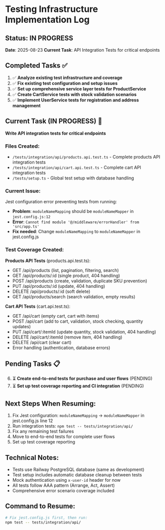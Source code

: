 # Testing Infrastructure Implementation Log

## Status: IN PROGRESS
**Date**: 2025-08-23
**Current Task**: API Integration Tests for critical endpoints

## Completed Tasks ✅
1. ✅ **Analyze existing test infrastructure and coverage**
2. ✅ **Fix existing test configuration and setup issues** 
3. ✅ **Set up comprehensive service layer tests for ProductService**
4. ✅ **Create CartService tests with stock validation scenarios**
5. ✅ **Implement UserService tests for registration and address management**

## Current Task (IN PROGRESS) 🔄
**Write API integration tests for critical endpoints**

### Files Created:
- `/tests/integration/api/products.api.test.ts` - Complete products API integration tests
- `/tests/integration/api/cart.api.test.ts` - Complete cart API integration tests
- `/tests/setup.ts` - Global test setup with database handling

### Current Issue:
Jest configuration error preventing tests from running:
- **Problem**: `moduleNameMapping` should be `moduleNameMapper` in `jest.config.js:12`
- **Error**: `Cannot find module '@/middleware/errorHandler' from 'src/app.ts'`
- **Fix needed**: Change `moduleNameMapping` to `moduleNameMapper` in jest.config.js

### Test Coverage Created:
**Products API Tests** (products.api.test.ts):
- GET /api/products (list, pagination, filtering, search)
- GET /api/products/:id (single product, 404 handling)
- POST /api/products (create, validation, duplicate SKU prevention)
- PUT /api/products/:id (update, 404 handling)
- DELETE /api/products/:id (soft delete)
- GET /api/products/search (search validation, empty results)

**Cart API Tests** (cart.api.test.ts):
- GET /api/cart (empty cart, cart with items)
- POST /api/cart (add to cart, validation, stock checking, quantity updates)
- PUT /api/cart/:itemId (update quantity, stock validation, 404 handling)
- DELETE /api/cart/:itemId (remove item, 404 handling)
- DELETE /api/cart (clear cart)
- Error handling (authentication, database errors)

## Pending Tasks 📋
6. ⏳ **Create end-to-end tests for purchase and user flows** (PENDING)
7. ⏳ **Set up test coverage reporting and CI integration** (PENDING)

## Next Steps When Resuming:
1. Fix Jest configuration: `moduleNameMapping` → `moduleNameMapper` in jest.config.js line 12
2. Run integration tests: `npm test -- tests/integration/api/`
3. Fix any remaining test failures
4. Move to end-to-end tests for complete user flows
5. Set up test coverage reporting

## Technical Notes:
- Tests use Railway PostgreSQL database (same as development)
- Test setup includes automatic database cleanup between tests
- Mock authentication using `x-user-id` header for now
- All tests follow AAA pattern (Arrange, Act, Assert)
- Comprehensive error scenario coverage included

## Command to Resume:
```bash
# Fix jest.config.js first, then run:
npm test -- tests/integration/api/
```